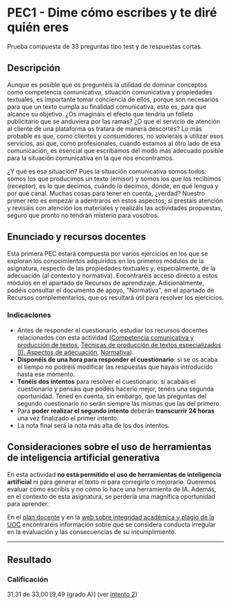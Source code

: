 # PEC1 - Dime cómo escribes y te diré quién eres

Prueba compuesta de 33 preguntas tipo test y de respuestas cortas.

## Descripción

Aunque es posible que os preguntéis la utilidad de dominar conceptos como competencia comunicativa, situación comunicativa y propiedades textuales, es importante tomar conciencia de ellos, porque son necesarios para que un texto cumpla su finalidad comunicativa, esto es, para que alcance su objetivo. ¿Os imagináis el efecto que tendría un folleto publicitario que se anduviera por las ramas? ¿O que el servicio de atención al cliente de una plataforma os tratara de manera descortés? Lo más probable es que, como clientes y consumidores, no volvierais a utilizar esos servicios, así que, como profesionales, cuando estamos al otro lado de esa comunicación, es esencial que escribamos del modo más adecuado posible para la situación comunicativa en la que nos encontramos.

¿Y qué es esa situación? Pues la situación comunicativa somos todos: somos los que producimos un texto (emisor) y somos los que los recibimos (receptor), es lo que decimos, cuándo lo decimos, dónde, en qué lengua y por qué canal. Muchas cosas para tener en cuenta, ¿verdad? Nuestro primer reto es empezar a adentraros en estos aspectos; si prestáis atención y revisáis con atención los materiales y realizáis las actividades propuestas, seguro que pronto no tendrán misterio para vosotros.

## Enunciado y recursos docentes

Esta primera PEC estará compuesta por varios ejercicios en los que se exploran los conocimientos adquiridos en los primeros módulos de la asignatura, respecto de las propiedades textuales y, especialmente, de la adecuación (al contexto y normativa). Encontraréis acceso directo a estos módulos en el apartado de Recursos de aprendizaje. Adicionalmente, podéis consultar  el documento de apoyo, "Normativa", en el apartado de Recursos complementarios, que os resultará útil para resolver los ejercicios.

### Indicaciones

- Antes de responder el cuestionario, estudiar los recursos docentes relacionados con esta actividad ([Competencia comunicativa y producción de textos](https://materials.campus.uoc.edu/daisy/Materials/PID_00274805/pdf/PID_00274805.pdf), [Técnicas de producción de textos especializados (I). Aspectos de adecuación](https://materials.campus.uoc.edu/daisy/Materials/PID_00279144/pdf/PID_00279144.pdf), [Normativa](https://materials.campus.uoc.edu/daisy/Materials/PID_00284330/pdf/PID_00284330.pdf)).
- **Disponéis de una hora para responder el cuestionario**: si se os acaba el tiempo no podréis modificar las respuestas que hayáis introducido hasta ese momento.
- **Tenéis dos intentos** para resolver el cuestionario: si acabáis el cuestionario y pensáis que podéis hacerlo mejor, tenéis una segunda oportunidad. Tened en cuenta, sin embargo, que las preguntas del segundo cuestionario no serán siempre las mismas que las del primero.
- Para **poder realizar el segundo intento** deberán **transcurrir 24 horas** una vez finalizado el primer intento.
- La nota final será la nota más alta de los dos intentos.

## Consideraciones sobre el uso de herramientas de inteligencia artificial generativa 

En esta actividad **no está permitido el uso de herramientas de inteligencia artificial** ni para generar el texto ni para corregirlo o mejorarlo. Queremos evaluar cómo escribís y no cómo lo hace una herramienta de IA. Además, en el contexto de esta asignatura, se perdería una magnífica oportunidad para aprender.

En el [plan docente](https://aula.uoc.edu/courses/46292/external_tools/1823) y en la [web sobre integridad académica y plagio de la UOC](https://campus.uoc.edu/estudiant/microsites/plagi/es/index.html) encontraréis información sobre qué se considera conducta irregular en la evaluación y las consecuencias de su incumplimiento.

---

## Resultado

### Calificación

31,31 de 33,00 [9,49 (grado A)] (ver [intento 2](intento_2))